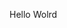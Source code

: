 Hello Wolrd











































































































































































































































